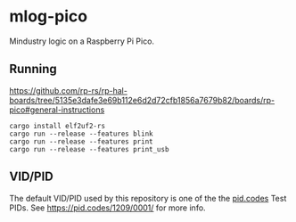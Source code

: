 # mlog-pico

Mindustry logic on a Raspberry Pi Pico.

## Running

https://github.com/rp-rs/rp-hal-boards/tree/5135e3dafe3e69b112e6d2d72cfb1856a7679b82/boards/rp-pico#general-instructions

```
cargo install elf2uf2-rs
cargo run --release --features blink
cargo run --release --features print
cargo run --release --features print_usb
```

## VID/PID

The default VID/PID used by this repository is one of the the [pid.codes](https://pid.codes) Test PIDs. See https://pid.codes/1209/0001/ for more info.
